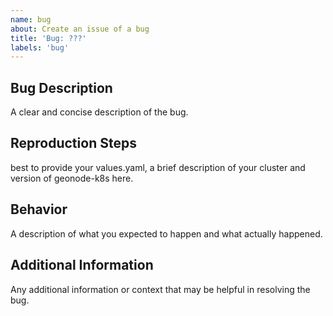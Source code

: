 ```yaml
---
name: bug
about: Create an issue of a bug
title: 'Bug: ???'
labels: 'bug'
---
```


## Bug Description

A clear and concise description of the bug.

## Reproduction Steps

best to provide your values.yaml, a brief description of your cluster and version of geonode-k8s here. 

##  Behavior

A description of what you expected to happen and what actually happened.

## Additional Information

Any additional information or context that may be helpful in resolving the bug.